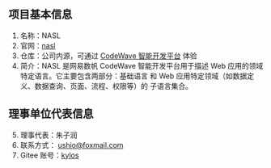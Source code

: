 ##  项目基本信息

1. 名称：NASL 
2. 官网：[nasl](http://nasl.codewave.163.com/)
3. 仓库：公司内源，可通过 [CodeWave 智能开发平台](https://sf.163.com/product/lcap) 体验
4. 简介：NASL 是网易数帆 CodeWave 智能开发平台用于描述 Web 应用的领域特定语言。它主要包含两部分：基础语言 和 Web 应用特定领域（如数据定义、数据查询、页面、流程、权限等）的 子语言集合。

## 理事单位代表信息

5. 理事代表：朱子润
6. 联系方式： [ushio@foxmail.com](mailto:ushio@foxmail.com)
7. Gitee 账号：[kylos](https://gitee.com/kylos)

